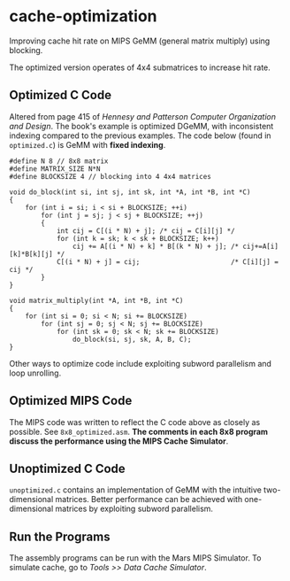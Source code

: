 # cache-optimization

Improving cache hit rate on MIPS GeMM (general matrix multiply) using blocking.

The optimized version operates of 4x4 submatrices to increase hit rate.

## Optimized C Code

Altered from page 415 of _Hennesy and Patterson Computer Organization and Design_.
The book's example is optimized DGeMM, with inconsistent indexing compared to the previous examples. The code below (found in `optimized.c`) is GeMM with <b>fixed indexing</b>.

```
#define N 8 // 8x8 matrix
#define MATRIX_SIZE N*N
#define BLOCKSIZE 4 // blocking into 4 4x4 matrices

void do_block(int si, int sj, int sk, int *A, int *B, int *C)
{
    for (int i = si; i < si + BLOCKSIZE; ++i)
        for (int j = sj; j < sj + BLOCKSIZE; ++j)
        {
            int cij = C[(i * N) + j]; /* cij = C[i][j] */
            for (int k = sk; k < sk + BLOCKSIZE; k++)
                cij += A[(i * N) + k] * B[(k * N) + j]; /* cij+=A[i][k]*B[k][j] */
            C[(i * N) + j] = cij;                       /* C[i][j] = cij */
        }
}

void matrix_multiply(int *A, int *B, int *C)
{
    for (int si = 0; si < N; si += BLOCKSIZE)
        for (int sj = 0; sj < N; sj += BLOCKSIZE)
            for (int sk = 0; sk < N; sk += BLOCKSIZE)
                do_block(si, sj, sk, A, B, C);
}
```
Other ways to optimize code include exploiting subword parallelism and loop unrolling.

## Optimized MIPS Code

The MIPS code was written to reflect the C code above as closely as possible.
See `8x8_optimized.asm`. **The comments in each 8x8 program discuss the performance using the MIPS Cache Simulator**.

## Unoptimized C Code

`unoptimized.c` contains an implementation of GeMM with the intuitive two-dimensional matrices. Better performance can be achieved with one-dimensional matrices by exploiting subword parallelism.

## Run the Programs

The assembly programs can be run with the Mars MIPS Simulator. To simulate cache, go to *Tools >> Data Cache Simulator*.
